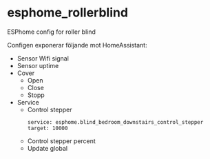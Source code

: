 # esphome_rollerblind
ESPhome config for roller blind

Configen exponerar följande mot HomeAssistant:
- Sensor Wifi signal
- Sensor uptime
- Cover
  - Open
  - Close
  - Stopp
- Service
  - Control stepper
    ```
    service: esphome.blind_bedroom_downstairs_control_stepper
    target: 10000
    ```
  - Control stepper percent
  - Update global
